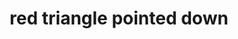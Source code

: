 ---
layout: symbols
title: red triangle pointed down
emoji: red_triangle_pointed_down
permalink: 🔻.html
---